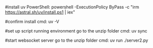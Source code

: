 #install uv
PowerShell:
powershell -ExecutionPolicy ByPass -c "irm https://astral.sh/uv/install.ps1 | iex"

#confirm install
cmd:
uv -V

#set up script running environment
go to the unzip folder
cmd:
uv sync

#start websocket server
go to the unzip folder
cmd:
uv run ./server2.py